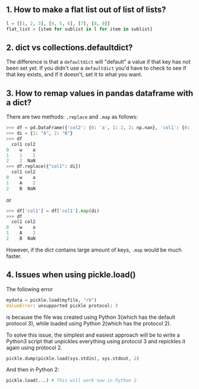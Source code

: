 ## 1. How to make a flat list out of list of lists?

```python
l = [[1, 2, 3], [4, 5, 6], [7], [8, 9]]
flat_list = [item for sublist in l for item in sublist]
```

## 2. dict vs collections.defaultdict?

The difference is that a `defaultdict` will "default" a value if that key has not been set yet. If you didn't use a `defaultdict` you'd have to check to see if that key exists, and if it doesn't, set it to what you want.

## 3. How to remap values in pandas dataframe with a dict?

There are two methods: `.replace` and `.map` as follows:
```python
>>> df = pd.DataFrame({'col2': {0: 'a', 1: 2, 2: np.nan}, 'col1': {0: 'w', 1: 1, 2: 2}})
>>> di = {1: "A", 2: "B"}
>>> df
  col1 col2
0    w    a
1    1    2
2    2  NaN
>>> df.replace({"col1": di})
  col1 col2
0    w    a
1    A    2
2    B  NaN
```
or
```python
>>> df['col1'] = df['col1'].map(di)
>>> df
  col1 col2
0    w    a
1    A    2
2    B  NaN
```
However, if the dict contains large amount of keys, `.map` would be much faster.

## 4. Issues when using pickle.load()

The following error
```python
mydata = pickle.load(myfile, "rb")
ValueError: unsupported pickle protocol: 3
```
is because the file was created using Python 3(which has the default protocol 3), while loaded using Python 2(which has the protocol 2).

To solve this issue, the simplest and easiest approach will be to write a Python3 script that unpickles everything using protocol 3 and repickles it again using protocol 2. 
```python
pickle.dump(pickle.load(sys.stdin), sys.stdout, 2)
```
And then in Python 2:
```python
pickle.load(...) # This will work now in Python 2.
```


